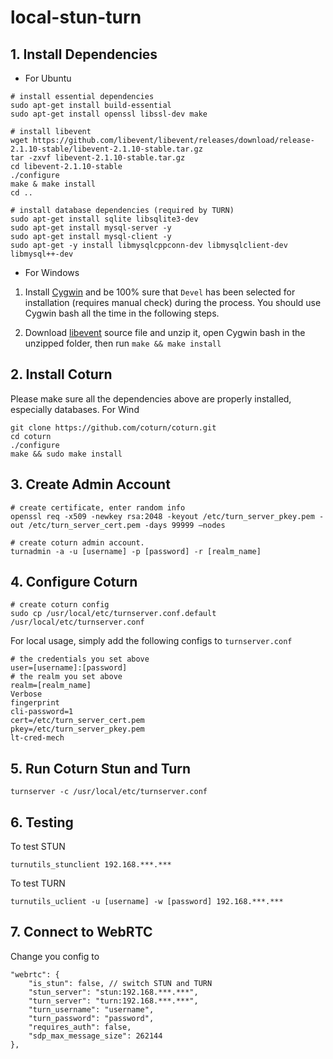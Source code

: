 # local-stun-turn

## 1. Install Dependencies

- For Ubuntu

```
# install essential dependencies
sudo apt-get install build-essential 
sudo apt-get install openssl libssl-dev make

# install libevent
wget https://github.com/libevent/libevent/releases/download/release-2.1.10-stable/libevent-2.1.10-stable.tar.gz
tar -zxvf libevent-2.1.10-stable.tar.gz
cd libevent-2.1.10-stable
./configure
make & make install
cd ..

# install database dependencies (required by TURN)
sudo apt-get install sqlite libsqlite3-dev
sudo apt-get install mysql-server -y 
sudo apt-get install mysql-client -y
sudo apt-get -y install libmysqlcppconn-dev libmysqlclient-dev libmysql++-dev 
```

- For Windows

1. Install [Cygwin](https://www.cygwin.com/) and be 100% sure that `Devel` has been selected for installation (requires manual check) during the process. You should use Cygwin bash all the time in the following steps.

2. Download [libevent](http://libevent.org/) source file and unzip it, open Cygwin bash in the unzipped folder, then run `make && make install`

## 2. Install Coturn

Please make sure all the dependencies above are properly installed, especially databases. For Wind

```
git clone https://github.com/coturn/coturn.git
cd coturn
./configure
make && sudo make install
```


## 3. Create Admin Account

```
# create certificate, enter random info
openssl req -x509 -newkey rsa:2048 -keyout /etc/turn_server_pkey.pem -out /etc/turn_server_cert.pem -days 99999 –nodes

# create coturn admin account.
turnadmin -a -u [username] -p [password] -r [realm_name]
```

## 4. Configure Coturn

```
# create coturn config
sudo cp /usr/local/etc/turnserver.conf.default /usr/local/etc/turnserver.conf
```

For local usage, simply add the following configs to `turnserver.conf`

```
# the credentials you set above
user=[username]:[password]
# the realm you set above
realm=[realm_name]
Verbose
fingerprint
cli-password=1
cert=/etc/turn_server_cert.pem
pkey=/etc/turn_server_pkey.pem
lt-cred-mech
```

## 5. Run Coturn Stun and Turn

`turnserver -c /usr/local/etc/turnserver.conf`

## 6. Testing 

To test STUN

```
turnutils_stunclient 192.168.***.***
```

To test TURN

```
turnutils_uclient -u [username] -w [password] 192.168.***.***
```

## 7. Connect to WebRTC

Change you config to 

```
"webrtc": {
    "is_stun": false, // switch STUN and TURN
    "stun_server": "stun:192.168.***.***",
    "turn_server": "turn:192.168.***.***",
    "turn_username": "username",
    "turn_password": "password",
    "requires_auth": false,
    "sdp_max_message_size": 262144
},
```







